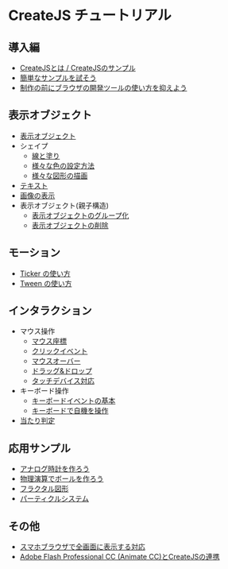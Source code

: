 # CreateJS チュートリアル

## 導入編

- [CreateJSとは / CreateJSのサンプル](docs/basic.md)
- [簡単なサンプルを試そう](docs/quickstart.md)
- [制作の前にブラウザの開発ツールの使い方を抑えよう](docs/debug.md)

## 表示オブジェクト

- [表示オブジェクト](docs/displayobject.md)
- シェイプ
  - [線と塗り](docs/shape_fill_stroke.md)
  - [様々な色の設定方法](docs/shape_color.md)
  - [様々な図形の描画](docs/shape_draw.md)
- [テキスト](docs/text.md)
- [画像の表示](docs/bitmap.md)
- 表示オブジェクト(親子構造)
  - [表示オブジェクトのグループ化](docs/nest.md)
  - [表示オブジェクトの削除](docs/displayobject_remove.md)

## モーション

- [Ticker の使い方](docs/ticker.md)
- [Tween の使い方](docs/tween.md)

## インタラクション

- マウス操作
	- [マウス座標](docs/mouse_xy.md)
	- [クリックイベント](docs/mouse_click.md)
	- [マウスオーバー](docs/mouse_over.md)
  - [ドラッグ&ドロップ](docs/mouse_drag.md)
  - [タッチデバイス対応](docs/mouse_touch.md)
- キーボード操作
  - [キーボードイベントの基本](docs/keyboard_basic.md)
  - [キーボードで自機を操作](docs/keyboard_ship.md)
- [当たり判定](docs/hittest.md)

## 応用サンプル

- [アナログ時計を作ろう](docs/clock.md)
- [物理演算でボールを作ろう](docs/ball.md)
- [フラクタル図形](docs/fractal.md)
- [パーティクルシステム](docs/particle.md)

## その他

- [スマホブラウザで全画面に表示する対応](docs/fullscreen.md)
- [Adobe Flash Professional CC (Animate CC)とCreateJSの連携](docs/adobe_animate.md)

